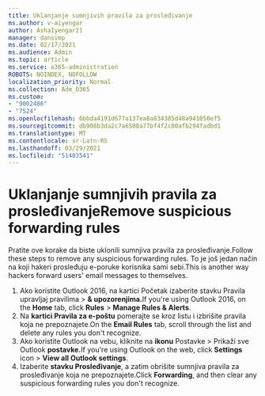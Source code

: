 ```yaml
---
title: Uklanjanje sumnjivih pravila za prosleđivanje
ms.author: v-aiyengar
author: AshaIyengar21
manager: dansimp
ms.date: 02/17/2021
ms.audience: Admin
ms.topic: article
ms.service: o365-administration
ROBOTS: NOINDEX, NOFOLLOW
localization_priority: Normal
ms.collection: Adm_O365
ms.custom:
- "9002486"
- "7524"
ms.openlocfilehash: 6bbda4191d677a137ea0a834385d48a941050ef5
ms.sourcegitcommit: db908b3da2c7a6508a77bf4f2c80afb294fadbd1
ms.translationtype: MT
ms.contentlocale: sr-Latn-RS
ms.lasthandoff: 03/29/2021
ms.locfileid: "51403541"
---
```

# <a name="remove-suspicious-forwarding-rules"></a><span data-ttu-id="1203b-102">Uklanjanje sumnjivih pravila za prosleđivanje</span><span class="sxs-lookup"><span data-stu-id="1203b-102">Remove suspicious forwarding rules</span></span>

<span data-ttu-id="1203b-103">Pratite ove korake da biste uklonili sumnjiva pravila za prosleđivanje.</span><span class="sxs-lookup"><span data-stu-id="1203b-103">Follow these steps to remove any suspicious forwarding rules.</span></span> <span data-ttu-id="1203b-104">To je još jedan način na koji hakeri prosleđuju e-poruke korisnika sami sebi.</span><span class="sxs-lookup"><span data-stu-id="1203b-104">This is another way hackers forward users' email messages to themselves.</span></span>

1. <span data-ttu-id="1203b-105">Ako koristite Outlook 2016,  na kartici Početak izaberite stavku Pravila upravljaj pravilima  >  **& upozorenjima.**</span><span class="sxs-lookup"><span data-stu-id="1203b-105">If you're using Outlook 2016, on the **Home** tab, click **Rules** > **Manage Rules & Alerts**.</span></span> 
1. <span data-ttu-id="1203b-106">Na **kartici Pravila za e-poštu** pomerajte se kroz listu i izbrišite pravila koja ne prepoznajete.</span><span class="sxs-lookup"><span data-stu-id="1203b-106">On the **Email Rules** tab, scroll through the list and delete any rules you don't recognize.</span></span>
1. <span data-ttu-id="1203b-107">Ako koristite Outlook na vebu, kliknite na **ikonu** Postavke > Prikaži sve Outlook **postavke.**</span><span class="sxs-lookup"><span data-stu-id="1203b-107">If you're using Outlook on the web, click **Settings** icon > **View all Outlook settings**.</span></span>
1. <span data-ttu-id="1203b-108">Izaberite **stavku Prosleđivanje**, a zatim obrišite sumnjiva pravila za prosleđivanje koja ne prepoznajete.</span><span class="sxs-lookup"><span data-stu-id="1203b-108">Click **Forwarding**, and then clear any suspicious forwarding rules you don't recognize.</span></span>
